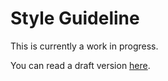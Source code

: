 # Style Guideline

This is currently a work in progress.

You can read a draft version [here](https://mc-datapacks.github.io/staff-guideline/style_guideline.html).
